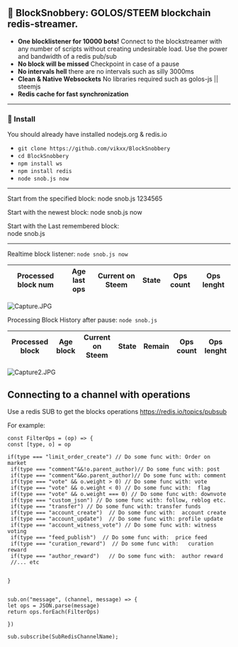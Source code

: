 
## 🤘 BlockSnobbery: GOLOS/STEEM blockchain redis-streamer. 


* **One blocklistener for 10000 bots!** Connect to the blockstreamer with any number of scripts without creating undesirable load. Use the power and bandwidth of a redis pub/sub
* **No block will be missed** Checkpoint in case of a pause
* **No intervals hell** there are no intervals such as silly 3000ms
* **Clean & Native Websockets** No libraries required such as golos-js || steemjs
* **Redis cache for fast synchronization**

***

### 💾 Install

You should already have installed nodejs.org & redis.io

* `git clone https://github.com/vikxx/BlockSnobbery`
* `cd BlockSnobbery`
* `npm install ws`
* `npm install redis`
* `node snob.js now`

***

Start from the specified block:
node snob.js 1234565

Start with the newest block:
node snob.js now                                          

Start with the Last remembered block:                          
node snob.js       

***

Realtime block listener: `node snob.js now`


|Processed block num  | Age last ops |Current on Steem  | State  | Ops count  | Ops lenght  |   
|---|---|---|---|---|---|

![Capture.JPG](https://steemitimages.com/DQmee4VDMWHAqi3dKACkWGHMq63XP3ba6NAbj6DVJ9QV8Yt/Capture.JPG)

Processing Block History after pause: `node snob.js`

|Processed block | Age block |Current on Steem|State|Remain|Ops count| Ops lenght  |   
|---|---|---|---|---|---|---|

![Capture2.JPG](https://steemitimages.com/DQmbsDcqjFZQX9AQUj9ob8qJCtYDoSRNSAT7iZk4H2HvELP/Capture2.JPG)

## Connecting to a channel with operations

Use a redis SUB to get the blocks operations https://redis.io/topics/pubsub

For example:

```
const FilterOps = (op) => {
const [type, o] = op

if(type === "limit_order_create") // Do some func with: Order on market
 if(type === "comment"&&!o.parent_author)// Do some func with: post    
 if(type === "comment"&&o.parent_author)// Do some func with: comment   
 if(type === "vote" && o.weight > 0) // Do some func with: vote  
 if(type === "vote" && o.weight < 0) // Do some func with:  flag 
 if(type === "vote" && o.weight === 0) // Do some func with: downvote
 if(type === "custom_json") // Do some func with: follow, reblog etc. 
 if(type === "transfer") // Do some func with: transfer funds  
 if(type === "account_create")  // Do some func with:  account create 
 if(type === "account_update")  // Do some func with: profile update
 if(type === "account_witness_vote") // Do some func with: witness voting
 if(type === "feed_publish")  // Do some func with:  price feed
 if(type === "curation_reward")  // Do some func with:   curation reward
 if(type === "author_reward")   // Do some func with:  author reward
 //... etc


}


sub.on("message", (channel, message) => {
let ops = JSON.parse(message)
return ops.forEach(FilterOps)

})

sub.subscribe(SubRedisChannelName); 

```
